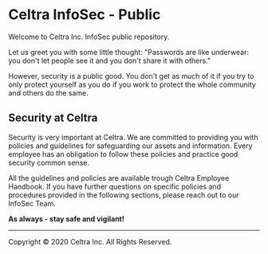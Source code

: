 # Celtra InfoSec - Public
Welcome to Celtra Inc. InfoSec public repository.

Let us greet you with some little thought: "Passwords are like underwear: you don't let people see it and you don't share it with others."

However, security is a public good. You don't get as much of it if you try to only protect yourself as you do if you work to protect the whole community and others do the same. 

## Security at Celtra

Security is very important at Celtra. We are committed to providing you with policies and guidelines for safeguarding our assets and information. Every employee has an obligation to follow these policies and practice good security common sense.


All the guidelines and policies are available trough Celtra Employee Handbook. If you have further questions on specific policies and procedures provided in the following sections, please reach out to our InfoSec Team.

**As always - stay safe and vigilant!**

-------------------------
Copyright © 2020 Celtra Inc. All Rights Reserved.
